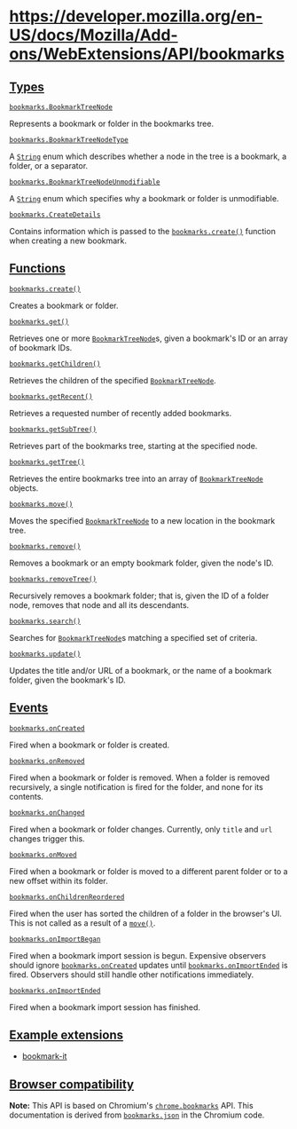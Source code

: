 # https://developer.mozilla.org/en-US/docs/Mozilla/Add-ons/WebExtensions/API/bookmarks

## [Types](#types)

[`bookmarks.BookmarkTreeNode`](https://developer.mozilla.org/en-US/docs/Mozilla/Add-ons/WebExtensions/API/bookmarks/BookmarkTreeNode)

Represents a bookmark or folder in the bookmarks tree.

[`bookmarks.BookmarkTreeNodeType`](https://developer.mozilla.org/en-US/docs/Mozilla/Add-ons/WebExtensions/API/bookmarks/BookmarkTreeNodeType)

A [`String`](https://developer.mozilla.org/en-US/docs/Web/JavaScript/Reference/Global_Objects/String) enum which describes whether a node in the tree is a bookmark, a folder, or a separator.

[`bookmarks.BookmarkTreeNodeUnmodifiable`](https://developer.mozilla.org/en-US/docs/Mozilla/Add-ons/WebExtensions/API/bookmarks/BookmarkTreeNodeUnmodifiable)

A [`String`](https://developer.mozilla.org/en-US/docs/Web/JavaScript/Reference/Global_Objects/String) enum which specifies why a bookmark or folder is unmodifiable.

[`bookmarks.CreateDetails`](https://developer.mozilla.org/en-US/docs/Mozilla/Add-ons/WebExtensions/API/bookmarks/CreateDetails)

Contains information which is passed to the [`bookmarks.create()`](https://developer.mozilla.org/en-US/docs/Mozilla/Add-ons/WebExtensions/API/bookmarks/create) function when creating a new bookmark.

## [Functions](#functions)

[`bookmarks.create()`](https://developer.mozilla.org/en-US/docs/Mozilla/Add-ons/WebExtensions/API/bookmarks/create)

Creates a bookmark or folder.

[`bookmarks.get()`](https://developer.mozilla.org/en-US/docs/Mozilla/Add-ons/WebExtensions/API/bookmarks/get)

Retrieves one or more [`BookmarkTreeNode`](https://developer.mozilla.org/en-US/docs/Mozilla/Add-ons/WebExtensions/API/bookmarks/BookmarkTreeNode)s, given a bookmark's ID or an array of bookmark IDs.

[`bookmarks.getChildren()`](https://developer.mozilla.org/en-US/docs/Mozilla/Add-ons/WebExtensions/API/bookmarks/getChildren)

Retrieves the children of the specified [`BookmarkTreeNode`](https://developer.mozilla.org/en-US/docs/Mozilla/Add-ons/WebExtensions/API/bookmarks/BookmarkTreeNode).

[`bookmarks.getRecent()`](https://developer.mozilla.org/en-US/docs/Mozilla/Add-ons/WebExtensions/API/bookmarks/getRecent)

Retrieves a requested number of recently added bookmarks.

[`bookmarks.getSubTree()`](https://developer.mozilla.org/en-US/docs/Mozilla/Add-ons/WebExtensions/API/bookmarks/getSubTree)

Retrieves part of the bookmarks tree, starting at the specified node.

[`bookmarks.getTree()`](https://developer.mozilla.org/en-US/docs/Mozilla/Add-ons/WebExtensions/API/bookmarks/getTree)

Retrieves the entire bookmarks tree into an array of [`BookmarkTreeNode`](https://developer.mozilla.org/en-US/docs/Mozilla/Add-ons/WebExtensions/API/bookmarks/BookmarkTreeNode) objects.

[`bookmarks.move()`](https://developer.mozilla.org/en-US/docs/Mozilla/Add-ons/WebExtensions/API/bookmarks/move)

Moves the specified [`BookmarkTreeNode`](https://developer.mozilla.org/en-US/docs/Mozilla/Add-ons/WebExtensions/API/bookmarks/BookmarkTreeNode) to a new location in the bookmark tree.

[`bookmarks.remove()`](https://developer.mozilla.org/en-US/docs/Mozilla/Add-ons/WebExtensions/API/bookmarks/remove)

Removes a bookmark or an empty bookmark folder, given the node's ID.

[`bookmarks.removeTree()`](https://developer.mozilla.org/en-US/docs/Mozilla/Add-ons/WebExtensions/API/bookmarks/removeTree)

Recursively removes a bookmark folder; that is, given the ID of a folder node, removes that node and all its descendants.

[`bookmarks.search()`](https://developer.mozilla.org/en-US/docs/Mozilla/Add-ons/WebExtensions/API/bookmarks/search)

Searches for [`BookmarkTreeNode`](https://developer.mozilla.org/en-US/docs/Mozilla/Add-ons/WebExtensions/API/bookmarks/BookmarkTreeNode)s matching a specified set of criteria.

[`bookmarks.update()`](https://developer.mozilla.org/en-US/docs/Mozilla/Add-ons/WebExtensions/API/bookmarks/update)

Updates the title and/or URL of a bookmark, or the name of a bookmark folder, given the bookmark's ID.

## [Events](#events)

[`bookmarks.onCreated`](https://developer.mozilla.org/en-US/docs/Mozilla/Add-ons/WebExtensions/API/bookmarks/onCreated)

Fired when a bookmark or folder is created.

[`bookmarks.onRemoved`](https://developer.mozilla.org/en-US/docs/Mozilla/Add-ons/WebExtensions/API/bookmarks/onRemoved)

Fired when a bookmark or folder is removed. When a folder is removed recursively, a single notification is fired for the folder, and none for its contents.

[`bookmarks.onChanged`](https://developer.mozilla.org/en-US/docs/Mozilla/Add-ons/WebExtensions/API/bookmarks/onChanged)

Fired when a bookmark or folder changes. Currently, only `title` and `url` changes trigger this.

[`bookmarks.onMoved`](https://developer.mozilla.org/en-US/docs/Mozilla/Add-ons/WebExtensions/API/bookmarks/onMoved)

Fired when a bookmark or folder is moved to a different parent folder or to a new offset within its folder.

[`bookmarks.onChildrenReordered`](https://developer.mozilla.org/en-US/docs/Mozilla/Add-ons/WebExtensions/API/bookmarks/onChildrenReordered)

Fired when the user has sorted the children of a folder in the browser's UI. This is not called as a result of a [`move()`](https://developer.mozilla.org/en-US/docs/Mozilla/Add-ons/WebExtensions/API/bookmarks/move).

[`bookmarks.onImportBegan`](https://developer.mozilla.org/en-US/docs/Mozilla/Add-ons/WebExtensions/API/bookmarks/onImportBegan)

Fired when a bookmark import session is begun. Expensive observers should ignore [`bookmarks.onCreated`](https://developer.mozilla.org/en-US/docs/Mozilla/Add-ons/WebExtensions/API/bookmarks/onCreated) updates until [`bookmarks.onImportEnded`](https://developer.mozilla.org/en-US/docs/Mozilla/Add-ons/WebExtensions/API/bookmarks/onImportEnded) is fired. Observers should still handle other notifications immediately.

[`bookmarks.onImportEnded`](https://developer.mozilla.org/en-US/docs/Mozilla/Add-ons/WebExtensions/API/bookmarks/onImportEnded)

Fired when a bookmark import session has finished.

## [Example extensions](#example_extensions)

*   [bookmark-it](https://github.com/mdn/webextensions-examples/tree/main/bookmark-it)

## [Browser compatibility](#browser_compatibility)

**Note:** This API is based on Chromium's [`chrome.bookmarks`](https://developer.chrome.com/docs/extensions/reference/api/bookmarks) API. This documentation is derived from [`bookmarks.json`](https://chromium.googlesource.com/chromium/src/+/master/chrome/common/extensions/api/bookmarks.json) in the Chromium code.